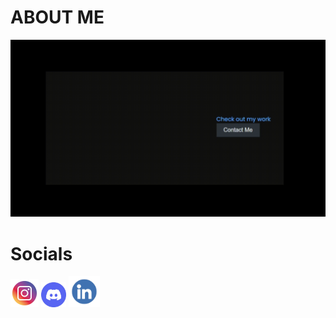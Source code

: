 # ABOUT ME
![gif](https://github.com/rishizip/python-lectures/blob/8dd93d9b129171c068fd2810dff3cee4fc7515a2/GIF%20-%20Made%20with%20Clipchamp%20(2).gif?raw=true)


# Socials
[<img src="https://github.com/rishizip/python-lectures/blob/d8620d9ea38eb41470a4768855146dada56cc350/instagram_logo_2.o-removebg-preview.png" width="45">](https://www.instagram.com/rishizip/)
[<img src="https://github.com/rishizip/python-lectures/blob/c890c2a7708023ead44d02c7798ba52dc121baa4/v2-removebg-preview.png" width="40">](https://discord.gg/achie)
[<img src="https://github.com/rishizip/python-lectures/blob/e31d5918ae7cc30b9b6d03bd9055edbf1b258669/linkdin_logo-removebg-preview.png" width="50">](https://www.linkedin.com/in/hrishikesh-sarma-63a26a330/)
